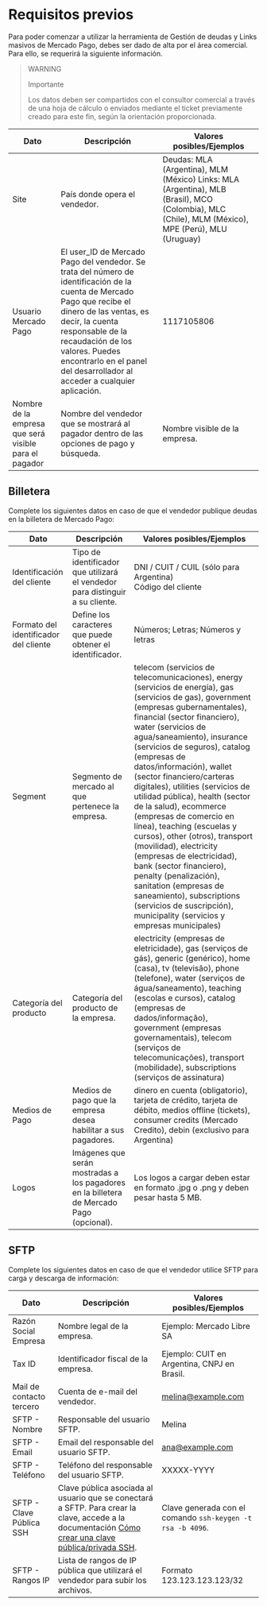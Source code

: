 # Requisitos previos

Para poder comenzar a utilizar la herramienta de Gestión de deudas y Links masivos de Mercado Pago, debes ser dado de alta por el área comercial. Para ello, se requerirá la siguiente información.

> WARNING
>
> Importante
>
> Los datos deben ser compartidos con el consultor comercial a través de una hoja de cálculo o enviados mediante el ticket previamente creado para este fin, según la orientación proporcionada.

| Dato                             | Descripción                                                                                                                                                      | Valores posibles/Ejemplos                                                                                           |
|----------------------------------|------------------------------------------------------------------------------------------------------------------------------------------------------------------|---------------------------------------------------------------------------------------------------------------------|
| Site                         | País donde opera el vendedor.                                                                                                                                    | Deudas: MLA (Argentina), MLM (México) Links: MLA (Argentina), MLB (Brasil), MCO (Colombia), MLC (Chile), MLM (México), MPE (Perú), MLU (Uruguay)        |
| Usuario Mercado Pago         | El user_ID de Mercado Pago del vendedor. Se trata del número de identificación de la cuenta de Mercado Pago que recibe el dinero de las ventas, es decir, la cuenta responsable de la recaudación de los valores. Puedes encontrarlo en el panel del desarrollador al acceder a cualquier aplicación. | 1117105806                                                                                                                                                            |
| Nombre de la empresa que será visible para el pagador | Nombre del vendedor que se mostrará al pagador dentro de las opciones de pago y búsqueda.                                                        | Nombre visible de la empresa.                                                                                      |

## Billetera 

Complete los siguientes datos en caso de que el vendedor publique deudas en la billetera de Mercado Pago:

| Dato                        | Descripción                                                                                                         | Valores posibles/Ejemplos                                                                                                    |
|-----------------------------|---------------------------------------------------------------------------------------------------------------------|------------------------------------------------------------------------------------------------------------------------------|
| Identificación del cliente  | Tipo de identificador que utilizará el vendedor para distinguir a su cliente.                                      | DNI / CUIT / CUIL (sólo para Argentina) <br> Código del cliente                                                                         |
| Formato del identificador del cliente | Define los caracteres que puede obtener el identificador.                                                          | Números; Letras; Números y letras                                                                                            |
| Segment                     | Segmento de mercado al que pertenece la empresa.                                                                   | telecom (servicios de telecomunicaciones), energy (servicios de energía), gas (servicios de gas), government (empresas gubernamentales), financial (sector financiero), water (servicios de agua/saneamiento), insurance (servicios de seguros), catalog (empresas de datos/información), wallet (sector financiero/carteras digitales), utilities (servicios de utilidad pública), health (sector de la salud), ecommerce (empresas de comercio en línea), teaching (escuelas y cursos), other (otros), transport (movilidad), electricity (empresas de electricidad), bank (sector financiero), penalty (penalización), sanitation (empresas de saneamiento), subscriptions (servicios de suscripción), municipality (servicios y empresas municipales) |
| Categoría del producto      | Categoría del producto de la empresa.                                                                              | electricity (empresas de eletricidade), gas (serviços de gás), generic (genérico), home (casa), tv (televisão), phone (telefone), water (serviços de água/saneamento), teaching (escolas e cursos), catalog (empresas de dados/informação), government (empresas governamentais), telecom (serviços de telecomunicações), transport (mobilidade), subscriptions (serviços de assinatura)                     |
| Medios de Pago      | Medios de pago que la empresa desea habilitar a sus pagadores.                                                                              | dinero en cuenta (obligatorio), tarjeta de crédito, tarjeta de débito, medios offline (tickets), consumer credits (Mercado Credito), debin (exclusivo para Argentina)                     |
| Logos                       | Imágenes que serán mostradas a los pagadores en la billetera de Mercado Pago (opcional).                        | Los logos a cargar deben estar en formato .jpg o .png y deben pesar hasta 5 MB.  |

## SFTP

Complete los siguientes datos en caso de que el vendedor utilice SFTP para carga y descarga de información:

| Dato                        | Descripción                                                                                   | Valores posibles/Ejemplos                                                                                                    |
|-----------------------------|-----------------------------------------------------------------------------------------------|------------------------------------------------------------------------------------------------------------------------------|
| Razón Social Empresa        | Nombre legal de la empresa.                                                                                         |  Ejemplo: Mercado Libre SA                                                                                                                       |
| Tax ID                      | Identificador fiscal de la empresa.                                                                                         | Ejemplo: CUIT en Argentina, CNPJ en Brasil.                                                                                                                        |
| Mail de contacto tercero    | Cuenta de e-mail del vendedor.                                                               | melina@example.com                                                                                                                        |
| SFTP - Nombre               | Responsable del usuario SFTP.                                                                | Melina                                                                                                                         |
| SFTP - Email                | Email del responsable del usuario SFTP.                                                       | ana@example.com                                                                                                                         |
| SFTP - Teléfono             | Teléfono del responsable del usuario SFTP.                                                    | XXXXX-YYYY                                                                                                                          |
| SFTP - Clave Pública SSH    | Clave pública asociada al usuario que se conectará a SFTP. Para crear la clave, accede a la documentación [Cómo crear una clave pública/privada SSH](/developers/es/docs/links-and-debts/public-and-private-key). | Clave generada con el comando `ssh-keygen -t rsa -b 4096`.                                                                |
| SFTP - Rangos IP             | Lista de rangos de IP pública que utilizará el vendedor para subir los archivos.                        | Formato 123.123.123.123/32                                                                                                  |
